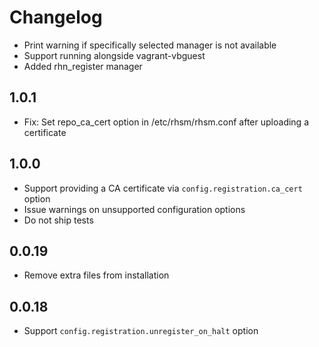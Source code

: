 # Changelog

- Print warning if specifically selected manager is not available
- Support running alongside vagrant-vbguest
- Added rhn_register manager

## 1.0.1

- Fix: Set repo_ca_cert option in /etc/rhsm/rhsm.conf after uploading a certificate

## 1.0.0

- Support providing a CA certificate via `config.registration.ca_cert` option
- Issue warnings on unsupported configuration options
- Do not ship tests

## 0.0.19

- Remove extra files from installation

## 0.0.18

- Support `config.registration.unregister_on_halt` option
